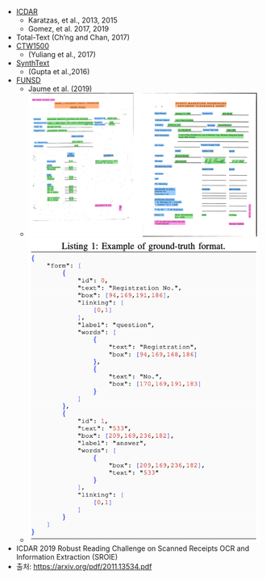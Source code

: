 - [ICDAR](https://rrc.cvc.uab.es/?ch=14)
	- Karatzas, et al., 2013, 2015
	- Gomez, et al. 2017, 2019
- Total-Text (Ch’ng and Chan, 2017)
- [CTW1500](https://github.com/Yuliang-Liu/Curve-Text-Detector)
	- (Yuliang et al., 2017)
- [SynthText](https://www.robots.ox.ac.uk/~vgg/data/scenetext/)
	- (Gupta et al.,2016)
- [FUNSD](https://guillaumejaume.github.io/FUNSD/)
	- Jaume et al. (2019)
	- ![image.png](../assets/image_1669626078006_0.png)
	- ![image.png](../assets/image_1669626041613_0.png)
- ICDAR 2019 Robust Reading Challenge on Scanned Receipts OCR and Information Extraction (SROIE)
- 출처: https://arxiv.org/pdf/2011.13534.pdf